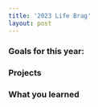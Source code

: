 ```yaml
---
title: '2023 Life Brag'
layout: post
---
```


### Goals for this year:

### Projects

### What you learned
